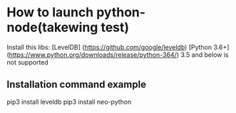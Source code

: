 # How to launch python-node(takewing test)

Install this libs: 
[LevelDB] (https://github.com/google/leveldb)
[Python 3.6+] (<https://www.python.org/downloads/release/python-364/>) 3.5
   and below is not supported

## Installation command example

pip3 install leveldb
pip3 install neo-python 
